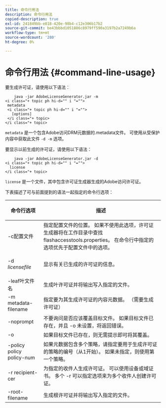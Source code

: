```yaml
---
title: 命令行用法
description: 命令行用法
copied-description: true
exl-id: 241849bb-e818-420e-98b4-c12e306b17b2
source-git-commit: be43bbbd1051886c8979ff590a3197b2a7249b6a
workflow-type: tm+mt
source-wordcount: '280'
ht-degree: 0%

---
```


# 命令行用法 {#command-line-usage}

要生成许可证，请使用以下语法：

```
    java -jar AdobeLicenseGenerator.jar -m 
<i class="+ topic ph hi-d="" i "="">
 metadata 
 <i class="+ topic ph hi-d="" i "="">
   [options]
 </i class="+ topic>
</i class="+ topic>
```

`metadata` 是一个包含Adobe访问DRM元数据的.metadata文件。 可使用从受保护内容中获取此文件 `-d -m` 选项。

要显示以前生成的许可证，请使用以下语法：

```
    java -jar AdobeLicenseGenerator.jar -d 
<i class="+ topic ph hi-d="" i "="">
  license
</i class="+ topic>
```

`license` 是一个文件，其中包含许可证生成器生成的Adobe访问许可证。

下表描述了可与前面提到的语法一起指定的命令行选项：

<table frame="all" colsep="1" rowsep="1" class="+ topic/table adobe-d/table " id="table_skr_vry_n4"> 
 <thead class="- topic/thead "> 
  <tr rowsep="1" class="- topic/row "> 
   <th colname="1" class="- topic/entry entry"> <p class="- topic/p ">命令行选项 </p> </th> 
   <th colname="2" class="- topic/entry entry"> <p class="- topic/p ">描述 </p> </th> 
  </tr> 
 </thead>
 <tbody class="- topic/tbody "> 
  <tr rowsep="1" class="- topic/row "> 
   <td colname="1" class="- topic/entry "><span class="+ topic/ph pr-d/codeph codeph">-c配置文件</span> </td> 
   <td colname="2" class="- topic/entry "> 指定配置文件的位置。 如果不使用此选项，许可证生成器将在工作目录中查找flashaccesstools.properties。 在命令行中指定的选项优先于配置文件中的选项。 </td> 
  </tr> 
  <tr rowsep="1" class="- topic/row "> 
   <td colname="1" class="- topic/entry "> <p class="- topic/p ">-d <i class="+ topic/ph hi-d/i "><span class="+ topic/ph pr-d/codeph codeph"> licensefile</span></i> </p> </td> 
   <td colname="2" class="- topic/entry "> 显示有关已生成的许可证的信息。 </td> 
  </tr> 
  <tr rowsep="1" class="- topic/row "> 
   <td colname="1" class="- topic/entry "><span class="+ topic/ph pr-d/codeph codeph">-leaf叶文件名</span> </td> 
   <td colname="2" class="- topic/entry "> 生成叶许可证并将输出写入指定的文件。 </td> 
  </tr> 
  <tr rowsep="1" class="- topic/row "> 
   <td colname="1" class="- topic/entry "><span class="+ topic/ph pr-d/codeph codeph">-m metadata-filename</span> </td> 
   <td colname="2" class="- topic/entry "> 指定要为其生成许可证的内容元数据。 （需要生成许可证） </td> 
  </tr> 
  <tr rowsep="1" class="- topic/row "> 
   <td colname="1" class="- topic/entry "><span class="codeph"> -noprompt</span> </td> 
   <td colname="2" class="- topic/entry ">不要询问是否应该覆盖目标文件。 如果目标文件已存在，并且 <span class="codeph"> -o</span> 未设置，将返回错误。 </td> 
  </tr> 
  <tr rowsep="1" class="- topic/row "> 
   <td colname="1" class="- topic/entry "><span class="codeph"> -o</span> </td> 
   <td colname="2" class="- topic/entry "> 如果目标文件已存在，则无需提示即可将其覆盖。 </td> 
  </tr> 
  <tr rowsep="1" class="- topic/row "> 
   <td colname="1" class="- topic/entry "><span class="+ topic/ph pr-d/codeph codeph">-policy policy policy-num</span> </td> 
   <td colname="2" class="- topic/entry "> 如果元数据包含多个策略，请指定要用于生成许可证的策略的编号（从1开始）。 如果未指定，则使用第一个策略。 </td> 
  </tr> 
  <tr rowsep="1" class="- topic/row "> 
   <td colname="1" class="- topic/entry "><span class="+ topic/ph pr-d/codeph codeph">-r recipient-cer</span> </td> 
   <td colname="2" class="- topic/entry ">为指定的收件人生成许可证。 可以使用设备或域证书。 多个 <span class="+ topic/ph pr-d/codeph codeph"> -r </span>可以指定选项来为多个收件人创建许可证。 </td> 
  </tr> 
  <tr rowsep="0" class="- topic/row "> 
   <td colname="1" class="- topic/entry "><span class="+ topic/ph pr-d/codeph codeph">-root-filename</span> </td> 
   <td colname="2" class="- topic/entry "> 生成根许可证并将输出写入指定的文件。 </td> 
  </tr> 
 </tbody> 
</table>
